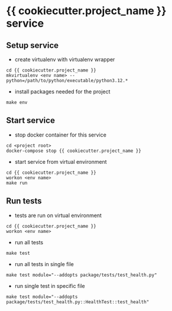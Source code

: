 # {{ cookiecutter.project_name }} service

## Setup service

- create virtualenv with virtualenv wrapper
```
cd {{ cookiecutter.project_name }}
mkvirtualenv <env name> --python=/path/to/python/executable/python3.12.*
```

- install packages needed for the project
```
make env
```


## Start service

- stop docker container for this service
```
cd <project root>
docker-compose stop {{ cookiecutter.project_name }}
```

- start service from virtual environment
```
cd {{ cookiecutter.project_name }}
workon <env name>
make run
```


## Run tests

- tests are run on virtual environment
```
cd {{ cookiecutter.project_name }}
workon <env name>
```

- run all tests
```
make test
```

- run all tests in single file
```
make test module="--addopts package/tests/test_health.py"
```

- run single test in specific file
```
make test module="--addopts package/tests/test_health.py::HealthTest::test_health"
```

